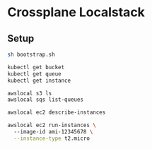 # Crossplane Localstack

## Setup

```bash
sh bootstrap.sh

kubectl get bucket
kubectl get queue
kubectl get instance

awslocal s3 ls
awslocal sqs list-queues

awslocal ec2 describe-instances

awslocal ec2 run-instances \   
  --image-id ami-12345678 \
  --instance-type t2.micro
```
